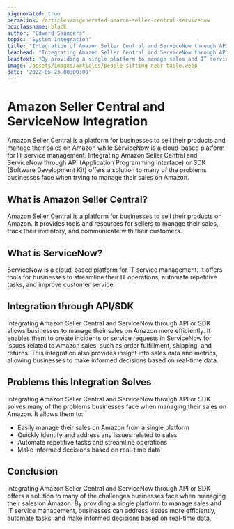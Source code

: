 ```yaml
---
aigenerated: true
permalink: /articles/aigenerated-amazon-seller-central-servicenow
boxclassname: black
author: "Edward Saunders"
topic: "System Integration"
title: "Integration of Amazon Seller Central and ServiceNow through API/SDK"
leadhead: "Integrating Amazon Seller Central and ServiceNow through API or SDK offers a solution to many of the challenges businesses face when managing their sales on Amazon"
leadtext: "By providing a single platform to manage sales and IT service management, businesses can address issues more efficiently, automate tasks, and make informed decisions based on real-time data."
image: /assets/images/articles/people-sitting-near-table.webp
date: '2022-05-23 00:00:00'
---
```

<div class="arttext">    <h1>Amazon Seller Central and ServiceNow Integration</h1>
    <p>Amazon Seller Central is a platform for businesses to sell their products and manage their sales on Amazon while ServiceNow is a cloud-based platform for IT service management. Integrating Amazon Seller Central and ServiceNow through API (Application Programming Interface) or SDK (Software Development Kit) offers a solution to many of the problems businesses face when trying to manage their sales on Amazon. </p>
    <h2>What is Amazon Seller Central?</h2>
    <p>Amazon Seller Central is a platform for businesses to sell their products on Amazon. It provides tools and resources for sellers to manage their sales, track their inventory, and communicate with their customers. </p>
    <h2>What is ServiceNow?</h2>
    <p>ServiceNow is a cloud-based platform for IT service management. It offers tools for businesses to streamline their IT operations, automate repetitive tasks, and improve customer service. </p>
    <h2>Integration through API/SDK</h2>
    <p>Integrating Amazon Seller Central and ServiceNow through API or SDK allows businesses to manage their sales on Amazon more efficiently. It enables them to create incidents or service requests in ServiceNow for issues related to Amazon sales, such as order fulfillment, shipping, and returns. This integration also provides insight into sales data and metrics, allowing businesses to make informed decisions based on real-time data.</p>
    <h2>Problems this Integration Solves</h2>
    <p>Integrating Amazon Seller Central and ServiceNow through API or SDK solves many of the problems businesses face when managing their sales on Amazon. It allows them to:</p>
    <ul>
      <li>Easily manage their sales on Amazon from a single platform</li>
      <li>Quickly identify and address any issues related to sales</li>
      <li>Automate repetitive tasks and streamline operations</li>
      <li>Make informed decisions based on real-time data</li>
    </ul>
    <h2>Conclusion</h2>
    <p>Integrating Amazon Seller Central and ServiceNow through API or SDK offers a solution to many of the challenges businesses face when managing their sales on Amazon. By providing a single platform to manage sales and IT service management, businesses can address issues more efficiently, automate tasks, and make informed decisions based on real-time data. </p>
</div>